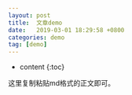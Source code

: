 ```yaml
---
layout: post
title:  文章demo
date:   2019-03-01 18:29:58 +0800
categories: demo
tag: [demo]
---
```


* content
{:toc}



这里复制粘贴md格式的正文即可。

